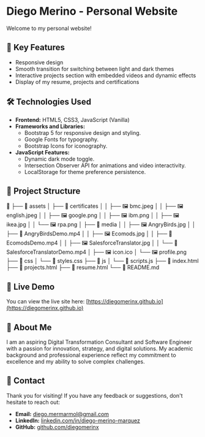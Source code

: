 # Diego Merino - Personal Website

Welcome to my personal website!

## 🌟 Key Features

- Responsive design
- Smooth transition for switching between light and dark themes
- Interactive projects section with embedded videos and dynamic effects
- Display of my resume, projects and certifications

## 🛠️ Technologies Used

- **Frontend:** HTML5, CSS3, JavaScript (Vanilla)
- **Frameworks and Libraries:** 
  - Bootstrap 5 for responsive design and styling.
  - Google Fonts for typography.
  - Bootstrap Icons for iconography.
- **JavaScript Features:** 
  - Dynamic dark mode toggle.
  - Intersection Observer API for animations and video interactivity.
  - LocalStorage for theme preference persistence.
  
## 📂 Project Structure

📁
├── 📁 assets
│   ├── 📁 certificates
│   │   ├── 🖼️ bmc.jpeg
│   │   ├── 🖼️ english.jpeg
│   │   ├── 🖼️ google.png
│   │   ├── 🖼️ ibm.png
│   │   ├── 🖼️ ikea.jpg
│   │   └── 🖼️ rpa.png
│   ├── 📁 media
│   │   ├── 🖼️ AngryBirds.jpg
│   │   ├── 🎥 AngryBirdsDemo.mp4
│   │   ├── 🖼️ Ecomods.jpg
│   │   ├── 🎥 EcomodsDemo.mp4
│   │   ├── 🖼️ SalesforceTranslator.jpg
│   │   └── 🎥 SalesforceTranslatorDemo.mp4
│   ├── 🖼️ icon.ico
│   └── 🖼️ profile.png
├── 📁 css
│   └── 🎨 styles.css
├── 📁 js
│   └── 📜 scripts.js
├── 📄 index.html
├── 📄 projects.html
├── 📄 resume.html
└── 📄 README.md

## 🚀 Live Demo

You can view the live site here: [https://diegomerinx.github.io](https://diegomerinx.github.io)

## 📝 About Me

I am an aspiring Digital Transformation Consultant and Software Engineer with a passion for innovation, strategy, and digital solutions. My academic background and professional experience reflect my commitment to excellence and my ability to solve complex challenges.

## 🔗 Contact

Thank you for visiting! If you have any feedback or suggestions, don't hesitate to reach out:

- **Email:** [diego.mermarmol@gmail.com](mailto:diego.mermarmol@gmail.com)
- **LinkedIn:** [linkedin.com/in/diego-merino-marquez](https://www.linkedin.com/in/diego-merino-marquez/)
- **GitHub:** [github.com/diegomerinx](https://github.com/diegomerinx)

